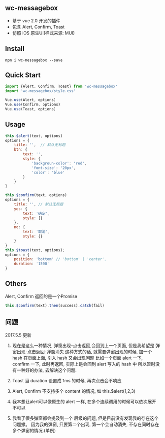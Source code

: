 ## wc-messagebox
* 基于 vue 2.0 开发的插件
* 包含 Alert, Confirm, Toast
* 仿照 iOS 原生UI(样式来源: MUI)

## Install
```shell
npm i wc-messagebox --save
```

## Quick Start
```javascript
import {Alert, Confirm, Toast} from 'wc-messagebox'
import 'wc-messagebox/style.css'

Vue.use(Alert, options)
Vue.use(Confirm, options)
Vue.use(Toast, options)
```

## Usage
```javascript
this.$alert(text, options)
options = {
	title: '',  // 默认无标题
	btn: {
		text: '',
		style: {
			'backgroun-color': 'red',
			'font-size': '20px',
			'color': 'blue'
		}
	}
}

this.$confirm(text, options)
options = {
    title: '', // 默认无标题
    yes: {
        text: '确定',
        style: {}
    },
    no: {
        text: '取消',
        style: {}
    }
}
this.$toast(text, options);
options = {
	position: 'bottom' // 'bottom' | 'center',
	duration: '1500'
}

```

## Others
Alert, Confirm 返回的是一个Promise
```javascript
this.$confirm(text).then(success).catch(fail)
```

## 问题
2017.5.5 更新
1. 现在是这么一种情况, 弹窗出现-点击返回,会回到上一个页面, 但是我希望是
   弹窗出现-点击返回-弹窗消失
   这种方式的话, 就需要弹窗出现的时候, 加一个 hash 在页面上面, 引入 hash 又会出现问题
   比如一个页面 alert 一下, comfirm 一下, 此时再返回, 实际上是会回到 alert 写入的 hash 中
   所以暂时没有一种好的办法, 去解决这个问题. 

1. Toast 当 duration 设置成 1ms 的时候, 再次点击会不响应

3. Alert, Confirm 不支持多个 content 的情况, 如
	   this.$alert(1,2,3)

4. 我本想让alert可以像原生的 alert 一样, 在多个连续调用的时候可以依次展开
   不可以
5. 我看了很多弹窗都会提及到一个 层级的问题, 但是目前没有发现我的存在这个问题撒。
   因为我的弹窗, 只要第二个出现, 第一个会自动消失, 不存在同时存在多个弹窗的情况.(单例)















